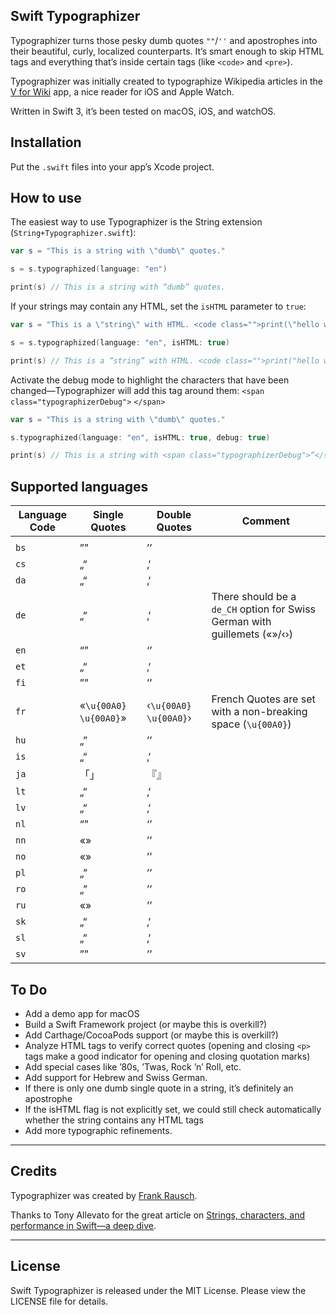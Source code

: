 ## Swift Typographizer

Typographizer turns those pesky dumb quotes `""`/`''` and apostrophes into their beautiful, curly, localized counterparts. It’s smart enough to skip HTML tags and everything that’s inside certain tags (like `<code>` and `<pre>`).

Typographizer was initially created to typographize Wikipedia articles in the [V for Wiki](http://v-for-wiki.com/) app, a nice reader for iOS and Apple Watch.

Written in Swift 3, it’s been tested on macOS, iOS, and watchOS.

## Installation

Put the `.swift` files into your app’s Xcode project.

## How to use

The easiest way to use Typographizer is the String extension (`String+Typographizer.swift`):

```swift
var s = "This is a string with \"dumb\" quotes."

s = s.typographized(language: "en")

print(s) // This is a string with “dumb” quotes.
```

If your strings may contain any HTML, set the `isHTML` parameter to `true`:

```swift
var s = "This is a \"string\" with HTML. <code class="">print(\"hello world\")</code>"

s = s.typographized(language: "en", isHTML: true)

print(s) // This is a “string” with HTML. <code class="">print("hello world")</code>
```

Activate the debug mode to highlight the characters that have been changed—Typographizer will add this tag around them: `<span class="typographizerDebug">` `</span>`

```swift
var s = "This is a string with \"dumb\" quotes."

s.typographized(language: "en", isHTML: true, debug: true)

print(s) // This is a string with <span class="typographizerDebug">“</span>dumb<span class="typographizerDebug">”</span> quotes.
```

## Supported languages

| Language Code | Single Quotes | Double Quotes | Comment |
| --- | --- | --- | --- |
|||
`bs` | ”” | ’’ | |
`cs` | „“ | ‚‘ | |
`da` | „“ | ‚‘ | |
`de` | „“ | ‚‘ | There should be a `de_CH` option for Swiss German with guillemets («»/‹›)|
`en` | “” | ‘’ | |
`et` | „“ | ‚‘ | |
`fi` | ”” | ’’ | |
`fr` | «`\u{00A0}` `\u{00A0}`» | ‹`\u{00A0}` `\u{00A0}`› | French Quotes are set with a non-breaking space (`\u{00A0}`)|
`hu` | „” | ’’ | |
`is` | „“ | ‚‘ | |
`ja` | 「」 | 『』 | |
`lt` | „“ | ‚‘ | |
`lv` | „“ | ‚‘ | |
`nl` | “” | ‘’ | |
`nn` | «» | ’’ | |
`no` | «» | ’’ | |
`pl` | „” | ’’ | |
`ro` | „” | ’’ | |
`ru` | «» | ’’ | |
`sk` | „“ | ‚‘ | |
`sl` | „“ | ‚‘ | |
`sv` | ”” | ’’ | |


## To Do

- Add a demo app for macOS
- Build a Swift Framework project (or maybe this is overkill?)
- Add Carthage/CocoaPods support (or maybe this is overkill?)
- Analyze HTML tags to verify correct quotes (opening and closing `<p>` tags make a good indicator for opening and closing quotation marks)
- Add special cases like ’80s, ’Twas, Rock ’n’ Roll, etc.
- Add support for Hebrew and Swiss German.
- If there is only one dumb single quote in a string, it’s definitely an apostrophe
- If the isHTML flag is not explicitly set, we could still check automatically whether the string contains any HTML tags
- Add more typographic refinements.

---

## Credits

Typographizer was created by [Frank Rausch](http://frankrausch.com).

Thanks to Tony Allevato for the great article on [Strings, characters, and performance in Swift—a deep dive](https://medium.com/@tonyallevato/strings-characters-and-performance-in-swift-a-deep-dive-b7b5bde58d53).

---

## License
Swift Typographizer is released under the MIT License. Please view the LICENSE file for details.
